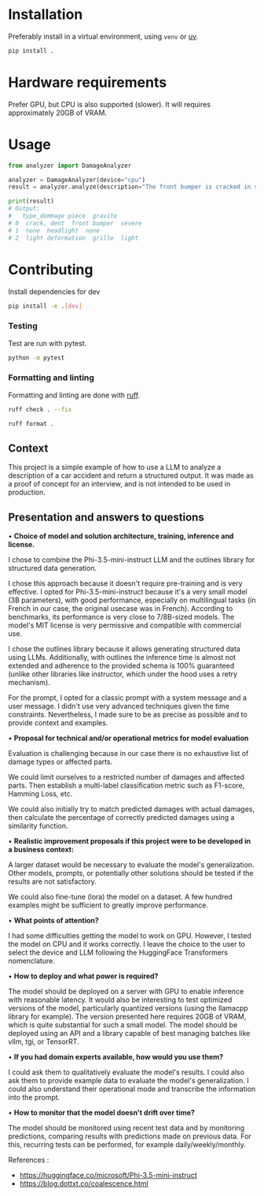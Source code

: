 # Installation

Preferably install in a virtual environment, using `venv` or [uv](https://docs.astral.sh/uv/).

```bash
pip install . 
```

# Hardware requirements

Prefer GPU, but CPU is also supported (slower). It will requires approximately 20GB of VRAM.

# Usage 

```python
from analyzer import DamageAnalyzer

analyzer = DamageAnalyzer(device="cpu")
result = analyzer.analyze(description="The front bumper is cracked in several places with a dent on the right side. The grille is slightly deformed but remains attached. No apparent damage to the headlights.", sinistre_id="123")

print(result)
# Output:
#   type_dommage piece  gravite
# 0  crack, dent  front bumper  severe
# 1  none  headlight  none
# 2  light deformation  grille  light

```

# Contributing

Install dependencies for dev

```bash
pip install -e .[dev]
```

###  Testing

Test are run with pytest.

```bash
python -m pytest
```

###  Formatting and linting

Formatting and linting are done with [ruff](https://github.com/astral-sh/ruff).

```bash
ruff check . --fix
```

```bash
ruff format .
```

## Context 

This project is a simple example of how to use a LLM to analyze a description of a car accident and return a structured output.
It was made as a proof of concept for an interview, and is not intended to be used in production.



## Presentation and answers to questions

• **Choice of model and solution architecture, training, inference and license.**

I chose to combine the Phi-3.5-mini-instruct LLM and the outlines library for structured data generation.

I chose this approach because it doesn't require pre-training and is very effective.
I opted for Phi-3.5-mini-instruct because it's a very small model (3B parameters), with good performance, especially on multilingual tasks (in French in our case, the original usecase was in French). According to benchmarks, its performance is very close to 7/8B-sized models.
The model's MIT license is very permissive and compatible with commercial use.

I chose the outlines library because it allows generating structured data using LLMs. Additionally, with outlines the inference time is almost not extended and adherence to the provided schema is 100% guaranteed (unlike other libraries like instructor, which under the hood uses a retry mechanism).

For the prompt, I opted for a classic prompt with a system message and a user message.
I didn't use very advanced techniques given the time constraints. Nevertheless, I made sure to be as precise as possible and to provide context and examples.

• **Proposal for technical and/or operational metrics for model evaluation**

Evaluation is challenging because in our case there is no exhaustive list of damage types or affected parts.

We could limit ourselves to a restricted number of damages and affected parts. Then establish a multi-label classification metric such as F1-score, Hamming Loss, etc.

We could also initially try to match predicted damages with actual damages, then calculate the percentage of correctly predicted damages using a similarity function.

• **Realistic improvement proposals if this project were to be developed in a business context:**

A larger dataset would be necessary to evaluate the model's generalization.
Other models, prompts, or potentially other solutions should be tested if the results are not satisfactory.

We could also fine-tune (lora) the model on a dataset. A few hundred examples might be sufficient to greatly improve performance.

• **What points of attention?**

I had some difficulties getting the model to work on GPU. However, I tested the model on CPU and it works correctly. I leave the choice to the user to select the device and LLM following the HuggingFace Transformers nomenclature.

• **How to deploy and what power is required?**

The model should be deployed on a server with GPU to enable inference with reasonable latency. It would also be interesting to test optimized versions of the model, particularly quantized versions (using the llamacpp library for example). The version presented here requires 20GB of VRAM, which is quite substantial for such a small model.
The model should be deployed using an API and a library capable of best managing batches like vllm, tgi, or TensorRT.

• **If you had domain experts available, how would you use them?**

I could ask them to qualitatively evaluate the model's results. I could also ask them to provide example data to evaluate the model's generalization.
I could also understand their operational mode and transcribe the information into the prompt.

• **How to monitor that the model doesn't drift over time?**

The model should be monitored using recent test data and by monitoring predictions, comparing results with predictions made on previous data.
For this, recurring tests can be performed, for example daily/weekly/monthly.


References :
- https://huggingface.co/microsoft/Phi-3.5-mini-instruct
- https://blog.dottxt.co/coalescence.html